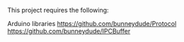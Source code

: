 This project requires the following:

   Arduino libraries
   https://github.com/bunneydude/Protocol
   https://github.com/bunneydude/IPCBuffer
